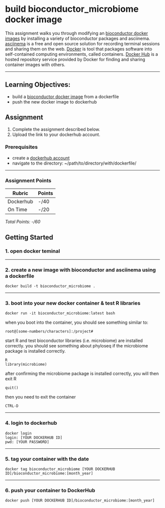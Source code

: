# build bioconductor_microbiome docker image

This assignment walks you through modifying an [bioconductor docker images](https://hub.docker.com/r/bioconductor/bioconductor_docker) by installing a variety of bioconductor packages and asciinema. [asciinema](https://asciinema.org/about) is a free and open source solution for recording terminal sessions and sharing them on the web. [Docker](https://www.docker.com/resources/what-container) is tool that packages software into self-contained computing environments, called containers. [Docker Hub](https://www.docker.com/products/docker-hub) is a hosted repository service provided by Docker for finding and sharing container images with others.

<!-- blank line -->
----
<!-- blank line -->

## Learning Objectives:
 - build a [bioconductor docker image](https://hub.docker.com/r/bioconductor/bioconductor_docker) from a dockerfile
 - push the new docker image to dockerhub
 
  ## Assignment 
1. Complete the assignment described below.
2. Upload the link to your dockerhub account.


### Prerequisites
* create a [dockerhub account](https://hub.docker.com/)
* navigate to the directory: ~/path/to/directory/with/dockerfile/
<!-- blank line -->
----
<!-- blank line -->

 ### Assignment Points
|  Rubric        | Points | 
|----------------|-------|
| Dockerhub     |  -/40  |
| On Time        |  -/20  |
*Total Points: -/60*

## Getting Started

### 1. open docker teminal
<!-- blank line -->
----
<!-- blank line -->

### 2. create a new image with bioconductor and asciinema using a dockerfile
```
docker build -t bioconductor_microbiome .
```
<!-- blank line -->
----
<!-- blank line -->

### 3. boot into your new docker container & test R libraries 
```
docker run -it bioconductor_microbiome:latest bash
```
when you boot into the container, you should see something similar to:
```
root@[some-numbers/characters]:/project#
```
start R and test bioconductor libraries (i.e. microbiome) are installed correctly. you should see something about phyloseq if the microbiome package is installed correctly.
```
R
library(microbiome)
```
after confirming the microbiome package is installed correctly, you will then exit R
```
quit()
```
then you need to exit the container
```
CTRL-D
```

<!-- blank line -->
----
<!-- blank line -->

### 4. login to dockerhub
```
docker login
login: [YOUR DOCKERHUB ID]
pwd: [YOUR PASSWORD]
```
<!-- blank line -->
----
<!-- blank line -->

### 5. tag your container with the date
```
docker tag bioconductor_microbiome [YOUR DOCKERHUB ID]/bioconductor_microbiome:[month_year]
```
<!-- blank line -->
----
<!-- blank line -->

### 6. push your container to DockerHub
```
docker push [YOUR DOCKERHUB ID]/bioconductor_microbiome:[month_year]
```
